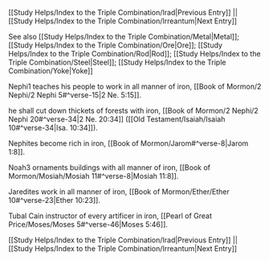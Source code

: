 [[Study Helps/Index to the Triple Combination/Irad|Previous Entry]]  ||  [[Study Helps/Index to the Triple Combination/Irreantum|Next Entry]]

 See also [[Study Helps/Index to the Triple Combination/Metal|Metal]]; [[Study Helps/Index to the Triple Combination/Ore|Ore]]; [[Study Helps/Index to the Triple Combination/Rod|Rod]]; [[Study Helps/Index to the Triple Combination/Steel|Steel]]; [[Study Helps/Index to the Triple Combination/Yoke|Yoke]]

 Nephi1 teaches his people to work in all manner of iron, [[Book of Mormon/2 Nephi/2 Nephi 5#^verse-15|2 Ne. 5:15]].

 he shall cut down thickets of forests with iron, [[Book of Mormon/2 Nephi/2 Nephi 20#^verse-34|2 Ne. 20:34]] ([[Old Testament/Isaiah/Isaiah 10#^verse-34|Isa. 10:34]]).

 Nephites become rich in iron, [[Book of Mormon/Jarom#^verse-8|Jarom 1:8]].

 Noah3 ornaments buildings with all manner of iron, [[Book of Mormon/Mosiah/Mosiah 11#^verse-8|Mosiah 11:8]].

 Jaredites work in all manner of iron, [[Book of Mormon/Ether/Ether 10#^verse-23|Ether 10:23]].

 Tubal Cain instructor of every artificer in iron, [[Pearl of Great Price/Moses/Moses 5#^verse-46|Moses 5:46]].

[[Study Helps/Index to the Triple Combination/Irad|Previous Entry]]  ||  [[Study Helps/Index to the Triple Combination/Irreantum|Next Entry]]